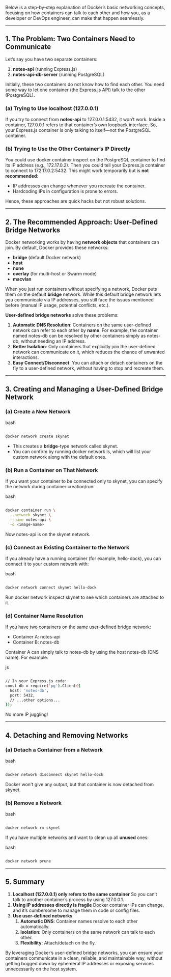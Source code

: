 ﻿Below is a step-by-step explanation of Docker’s basic networking concepts, focusing on how containers can talk to each other and how you, as a developer or DevOps engineer, can make that happen seamlessly.

-----
## **1. The Problem: Two Containers Need to Communicate**
Let’s say you have two separate containers:

1. **notes-api** (running Express.js)
1. **notes-api-db-server** (running PostgreSQL)

Initially, these two containers do not know how to find each other. You need some way to let one container (the Express.js API) talk to the other (PostgreSQL).
### (a) Trying to Use localhost (127.0.0.1)
If you try to connect from **notes-api** to 127.0.0.1:5432, it won’t work. Inside a container, 127.0.0.1 refers to that container’s own loopback interface. So, your Express.js container is only talking to itself—not the PostgreSQL container.
### (b) Trying to Use the Other Container’s IP Directly
You could use docker container inspect on the PostgreSQL container to find its IP address (e.g., 172.17.0.2). Then you could tell your Express.js container to connect to 172.17.0.2:5432. This might work temporarily but is **not recommended**:

- IP addresses can change whenever you recreate the container.
- Hardcoding IPs in configuration is prone to errors.

Hence, these approaches are quick hacks but not robust solutions.

-----
## **2. The Recommended Approach: User-Defined Bridge Networks**
Docker networking works by having **network objects** that containers can join. By default, Docker provides these networks:

- **bridge** (default Docker network)
- **host**
- **none**
- **overlay** (for multi-host or Swarm mode)
- **macvlan**

When you just run containers without specifying a network, Docker puts them on the default **bridge** network. While this default bridge network lets you communicate via IP addresses, you still face the issues mentioned before (manual IP usage, potential conflicts, etc.).

**User-defined bridge networks** solve these problems:

1. **Automatic DNS Resolution**: Containers on the same user-defined network can refer to each other by **name**. For example, the container named notes-db can be resolved by other containers simply as notes-db, without needing an IP address.
1. **Better Isolation**: Only containers that explicitly join the user-defined network can communicate on it, which reduces the chance of unwanted interactions.
1. **Easy Connect/Disconnect**: You can attach or detach containers on the fly to a user-defined network, without having to stop and recreate them.
-----
## **3. Creating and Managing a User-Defined Bridge Network**
### (a) Create a New Network
bash

```bash

docker network create skynet
```
- This creates a **bridge**-type network called skynet.
- You can confirm by running docker network ls, which will list your custom network along with the default ones.
### (b) Run a Container on That Network
If you want your container to be connected only to skynet, you can specify the network during container creation/run:

bash

```bash

docker container run \
  --network skynet \
  --name notes-api \
  -d <image-name>

```
Now notes-api is on the skynet network.
### (c) Connect an Existing Container to the Network
If you already have a running container (for example, hello-dock), you can connect it to your custom network with:

bash

```bash

docker network connect skynet hello-dock
```
Run docker network inspect skynet to see which containers are attached to it.
### (d) Container Name Resolution
If you have two containers on the same user-defined bridge network:

- Container A: notes-api
- Container B: notes-db

Container A can simply talk to notes-db by using the host notes-db (DNS name). For example:

js

```bash

// In your Express.js code:
const db = require('pg').Client({ 
  host: 'notes-db',
  port: 5432, 
  // ...other options...
});

```
No more IP juggling!

-----
## **4. Detaching and Removing Networks**
### (a) Detach a Container from a Network
bash

```bash

docker network disconnect skynet hello-dock
```
Docker won't give any output, but that container is now detached from skynet.
### (b) Remove a Network
bash

```bash

docker network rm skynet
```
If you have multiple networks and want to clean up all **unused** ones:

bash

```bash

docker network prune
```
-----
## **5. Summary**
1. **Localhost (127.0.0.1) only refers to the same container**
   So you can’t talk to another container’s process by using 127.0.0.1.
1. **Using IP addresses directly is fragile**
   Docker container IPs can change, and it’s cumbersome to manage them in code or config files.
1. **Use user-defined networks**
   1. **Automatic DNS**: Container names resolve to each other automatically.
   1. **Isolation**: Only containers on the same network can talk to each other.
   1. **Flexibility**: Attach/detach on the fly.

By leveraging Docker’s user-defined bridge networks, you can ensure your containers communicate in a clean, reliable, and maintainable way, without getting bogged down by ephemeral IP addresses or exposing services unnecessarily on the host system.

